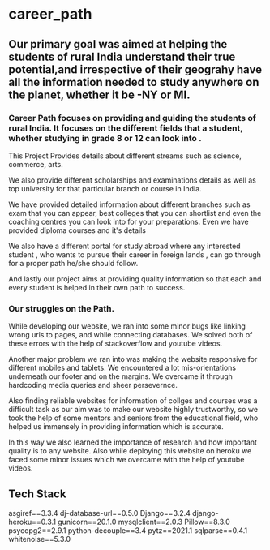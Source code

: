# career_path
## Our primary goal was aimed at helping the students of rural India understand their true potential,and irrespective of their geograhy have all the information needed to study anywhere on the planet, whether it be -NY or MI.

### Career Path focuses on providing and guiding the students of rural India. It focuses on the different fields that a student, whether studying in grade 8 or 12 can look into .

This Project Provides details about different streams such as science, commerce, arts. 

We also provide different scholarships and examinations details as well as top university for that particular branch or course in India.

We have provided detailed information about different branches such as exam that you can appear, best colleges that you can shortlist and even the coaching centres you can look into for your preparations. 
Even we have provided diploma courses and it's details

We also have a different portal for study abroad where any interested student , who wants to pursue their career in foreign lands , can go through for a proper path he/she should follow.

And lastly our project aims at providing quality information so that each and every student is helped in their own path to success.

### Our struggles on the Path.

While developing our website, we ran into some minor bugs like linking wrong urls to pages, and while connecting databases. We solved both of these errors with the help of stackoverflow and youtube videos. 

Another major problem we ran into was making the website responsive for different mobiles and tablets. We encountered a lot mis-orientations underneath our footer and on the margins. We overcame it through hardcoding media queries and sheer persevernce. 

Also finding reliable websites for information of collges and courses was a difficult task as our aim was to make our website highly trustworthy, so we took the help of some mentors and seniors from the educational field, who helped us immensely in providing information which is accurate. 

In this way we also learned the importance of research and how important quality is to any website. Also while deploying this website on heroku we faced some minor issues which we overcame with the help of youtube videos.

## Tech Stack
asgiref==3.3.4
dj-database-url==0.5.0
Django==3.2.4
django-heroku==0.3.1
gunicorn==20.1.0
mysqlclient==2.0.3
Pillow==8.3.0
psycopg2==2.9.1
python-decouple==3.4
pytz==2021.1
sqlparse==0.4.1
whitenoise==5.3.0
